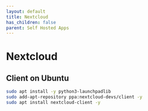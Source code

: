```yaml
---
layout: default
title: Nextcloud
has_children: false
parent: Self Hosted Apps
---
```


# Nextcloud

## Client on Ubuntu

```bash
sudo apt install -y python3-launchpadlib
sudo add-apt-repository ppa:nextcloud-devs/client -y
sudo apt install nextcloud-client -y
```
